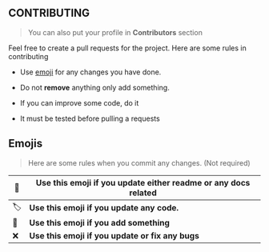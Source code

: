 ## **CONTRIBUTING**

> You can also put your profile in **Contributors** section


Feel free to create a pull requests for the project. Here are some rules in contributing

- Use <a href="#emojis">emoji</a> for any changes you have done.
  
- Do not **remove** anything only add something.
  
- If you can improve some code, do it
  
- It must be tested before pulling a requests
  

## Emojis

> Here are some rules when you commit any changes. (Not required)

| :book: | Use this emoji if you update either readme or any docs related |
| --- | --- |
| :label: | **Use this emoji if you update any code.** |
| :green_book: | **Use this emoji if you add something** |
| :x: | **Use this emoji if you update or fix any bugs** |

